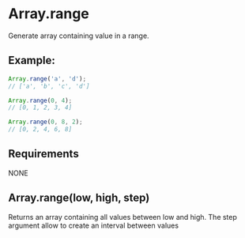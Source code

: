 Array.range
=============

Generate array containing value in a range.

## Example:

```javascript
Array.range('a', 'd');
// ['a', 'b', 'c', 'd']

Array.range(0, 4);
// [0, 1, 2, 3, 4]

Array.range(0, 8, 2);
// [0, 2, 4, 6, 8]
```

## Requirements

NONE

## Array.range(low, high, step)

Returns an array containing all values between low and high.
The step argument allow to create an interval between values